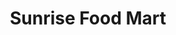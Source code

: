 ---
title: "Sunrise Food Mart"
url: /pasco/sunrise-food-mart-north-28th-avenue/
shop: convenience
---